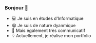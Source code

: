 ### Bonjour 👋

- 💻 Je suis en études d'Informatique
- 😁 Je suis de nature dyanmique
- 💬 Mais également très communicatif
- 💡 Actuellement, je réalise mon portfolio
